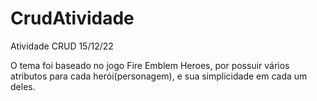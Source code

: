 # CrudAtividade
Atividade CRUD 15/12/22

O tema foi baseado no jogo Fire Emblem Heroes, por possuir vários atributos para cada herói(personagem), e sua simplicidade em cada um deles.
